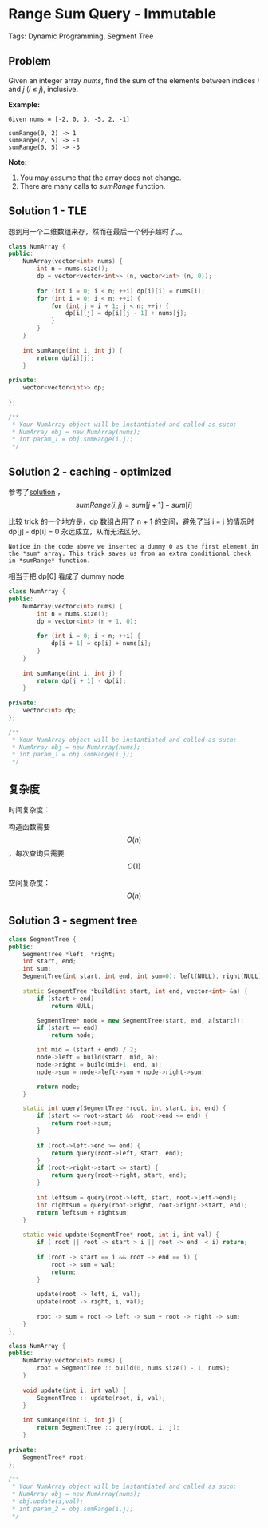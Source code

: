 # Range Sum Query - Immutable

Tags: Dynamic Programming, Segment Tree

## Problem

Given an integer array *nums*, find the sum of the elements between indices *i* and *j* (*i* ≤ *j*), inclusive.

**Example:**

```
Given nums = [-2, 0, 3, -5, 2, -1]

sumRange(0, 2) -> 1
sumRange(2, 5) -> -1
sumRange(0, 5) -> -3

```

**Note:**

1. You may assume that the array does not change.
2. There are many calls to *sumRange* function.

## Solution 1 - TLE

想到用一个二维数组来存，然而在最后一个例子超时了。。

```cpp
class NumArray {
public:
    NumArray(vector<int> nums) {
        int n = nums.size();
        dp = vector<vector<int>> (n, vector<int> (n, 0));
        
        for (int i = 0; i < n; ++i) dp[i][i] = nums[i];
        for (int i = 0; i < n; ++i) {
            for (int j = i + 1; j < n; ++j) {
                dp[i][j] = dp[i][j - 1] + nums[j];
            }
        }
    }
    
    int sumRange(int i, int j) {
        return dp[i][j];
    }
    
private:
    vector<vector<int>> dp;
    
};

/**
 * Your NumArray object will be instantiated and called as such:
 * NumArray obj = new NumArray(nums);
 * int param_1 = obj.sumRange(i,j);
 */
```

## Solution 2 - caching - optimized

参考了[solution](https://leetcode.com/problems/range-sum-query-immutable/solution/) ，$$sumRange(i,j)=sum[j+1]−sum[i]$$ 

比较 trick 的一个地方是，dp 数组占用了 n + 1 的空间，避免了当 i = j 的情况时 dp[j] - dp[i] = 0 永远成立，从而无法区分。

`Notice in the code above we inserted a dummy 0 as the first element in the *sum* array. This trick saves us from an extra conditional check in *sumRange* function.` 

相当于把 dp[0] 看成了 dummy node

```cpp
class NumArray {
public:
    NumArray(vector<int> nums) {
        int n = nums.size();
        dp = vector<int> (n + 1, 0);
        
        for (int i = 0; i < n; ++i) {
            dp[i + 1] = dp[i] + nums[i];
        }
    }
    
    int sumRange(int i, int j) {
        return dp[j + 1] - dp[i];
    }
    
private:
    vector<int> dp;
};

/**
 * Your NumArray object will be instantiated and called as such:
 * NumArray obj = new NumArray(nums);
 * int param_1 = obj.sumRange(i,j);
 */
```

## 复杂度

时间复杂度：

构造函数需要 $$O(n)$$ ，每次查询只需要 $$O(1)$$

空间复杂度：$$O(n)$$

## Solution 3 - segment tree

```cpp
class SegmentTree {
public:
    SegmentTree *left, *right;
    int start, end;
    int sum;
    SegmentTree(int start, int end, int sum=0): left(NULL), right(NULL), start(start), end(end), sum(sum) {};
    
    static SegmentTree *build(int start, int end, vector<int> &a) {
        if (start > end)
            return NULL;

        SegmentTree* node = new SegmentTree(start, end, a[start]);
        if (start == end) 
            return node;

        int mid = (start + end) / 2;
        node->left = build(start, mid, a);
        node->right = build(mid+1, end, a);
        node->sum = node->left->sum + node->right->sum;

        return node;
    }

    static int query(SegmentTree *root, int start, int end) {
        if (start <= root->start &&  root->end <= end) {
            return root->sum;
        }
        
        if (root->left->end >= end) {
            return query(root->left, start, end);
        }
        if (root->right->start <= start) {
            return query(root->right, start, end);
        }
        
        int leftsum = query(root->left, start, root->left->end);
        int rightsum = query(root->right, root->right->start, end);
        return leftsum + rightsum;
    }
    
    static void update(SegmentTree* root, int i, int val) {
        if (!root || root -> start > i || root -> end  < i) return;
        
        if (root -> start == i && root -> end == i) {
            root -> sum = val;
            return;
        }
        
        update(root -> left, i, val);
        update(root -> right, i, val);
        
        root -> sum = root -> left -> sum + root -> right -> sum;
    }
};

class NumArray {
public:
    NumArray(vector<int> nums) {
        root = SegmentTree :: build(0, nums.size() - 1, nums);
    }
    
    void update(int i, int val) {
        SegmentTree :: update(root, i, val);
    }
    
    int sumRange(int i, int j) {
        return SegmentTree :: query(root, i, j);
    }
    
private:
    SegmentTree* root;
};

/**
 * Your NumArray object will be instantiated and called as such:
 * NumArray obj = new NumArray(nums);
 * obj.update(i,val);
 * int param_2 = obj.sumRange(i,j);
 */
```


